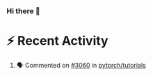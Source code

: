 ### Hi there 👋






# :zap: Recent Activity

<!--START_SECTION:activity-->
1. 🗣 Commented on [#3060](https://github.com/pytorch/tutorials/pull/3060#issuecomment-2373514654) in [pytorch/tutorials](https://github.com/pytorch/tutorials)
<!--END_SECTION:activity-->

